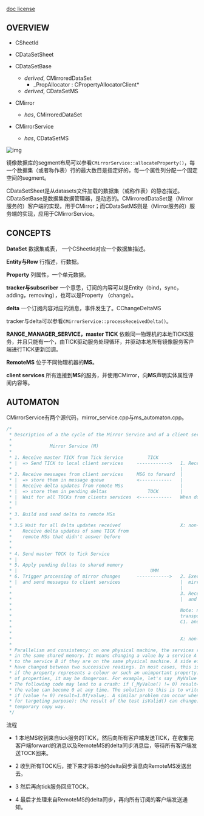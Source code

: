 [doc license]()

## OVERVIEW

* CSheetId
* CDataSetSheet
* CDataSetBase
    - _derived_, CMirroredDataSet
        - _PropAllocator : CPropertyAllocatorClient*
    - _derived_, CDataSetMS
    
* CMirror
    - _has_, CMirroredDataSet
* CMirrorService
    - _has_, CDataSetMS
    
![img](https://img2020.cnblogs.com/blog/665551/202101/665551-20210118204007831-1667447109.jpg)

镜像数据库的segment布局可以参看```CMirrorService::allocateProperty()```，每一个数据集（或者称作表）行的最大数目是指定好的，每一个属性列分配一个固定空间的segment。

CDataSetSheet是从datasets文件加载的数据集（或称作表）的静态描述。CDataSetBase是数据集数据管理器，是动态的。CMirroredDataSet是（Mirror服务的）客户端的实现，用于CMirror；而CDataSetMS则是（Mirror服务的）服务端的实现，应用于CMirrorService。


## CONCEPTS
**DataSet** 数据集或表， 一个CSheetId对应一个数据集描述。

**Entity与Row** 行描述，行数据。

**Property** 列属性，一个单元数据。

**tracker与subscriber** 一个意思，订阅的内容可以是Entity（bind，sync，adding，removing），也可以是Property （change）。

**delta** 一个订阅内容对应的消息，事件发生了。CChangeDeltaMS

tracker与delta可以参看```CMirrorService::processReceivedDelta()```。

**RANGE_MANAGER_SERVICE，master TICK** 依赖同一物理机的本地TICKS服务，并且只能有一个，由TICK驱动服务处理循环，并驱动本地所有镜像服务客户端进行TICK更新回调。

**RemoteMS** 位于不同物理机器的**MS**。

**client services** 所有连接到**MS**的服务，并使用CMirror，向**MS**声明实体属性评阅内容等。

## AUTOMATON
CMirrorService有两个源代码，mirror_service.cpp与ms_automaton.cpp。
```c++
/*
 * Description of a the cycle of the Mirror Service and of a client service:
 *
 *				Mirror Service (M)												Client Service (C)
 *
 * 1. Receive master TICK from Tick Service		    TICK
 * |  => Send TICK to local client services     ------------>	1. Receive TICK => call tick update callback
 *																|
 * 2. Receive messages from client services		MSG to forward	|
 * |  => store them in message queue		    <------------	|
 * |  Receive delta updates from remote MSs						|
 * |  => store them in pending deltas			    TOCK		|
 * |  Wait for all TOCKs from clients services  <------------	When done, send TOCK to MS
 * |
 *
 * 3. Build and send delta to remote MSs
 *
 * 3.5 Wait for all delta updates received						X: non-synchronized message callbacks
 *    Receive delta updates of same TICK from
 *    remote MSs that didn't answer before
 *
 *
 * 4. Send master TOCK to Tick Service
 * |
 * 5. Apply pending deltas to shared memory
 * |											     UMM
 * 6. Trigger processing of mirror changes		------------>	2. Execute notification callback to update
 * |  and send messages to client services						|  mirror entities and process changes
 *																|
 *																3. Receive messages and transport classes
 *																|  and execute callbacks
 *
 *																Note: non-mirrored messages and non-mirror
 *																transport classes may be received between
 *																C1. and C2. and between C3. and C1.
 *
 *
 *																X: non-synchronized message callbacks
 *
 * Parallelism and consistency: on one physical machine, the services read and write properties
 * in the same shared memory. It means changing a value by a service A is immediately reflected
 * to the service B if they are on the same physical machine. A side effect is that a value can
 * have changed between two successive readings. In most cases, this is not a problem, for exemple
 * if the property represents a colour or such an unimportant property. However, for certain kinds
 * of properties, it may be dangerous. For example, let's say _MyValue is a CMirrorPropValueRO.
 * The following code may lead to a crash: if (_MyValue() != 0) result=1.0f/_MyValue(); because
 * the value can become 0 at any time. The solution to this is to write: float value = _MyValue();
 * if (value != 0) result=1.0f/value;. A similar problem can occur when storing a dataset row (e.g.
 * for targeting purpose): the result of the test isValid() can change. User should use the
 * temporary copy way.
 */
```
流程
- 1 本地MS收到来自tick服务的TICK，然后向所有客户端发送TICK，在收集完客户端forward的消息以及RemoteMS的delta同步消息后，等待所有客户端发送TOCK回来。

- 2 收到所有TOCK后，接下来才将本地的delta同步消息向RemoteMS发送出去。

- 3 然后再向tick服务回应TOCK。

- 4 最后才处理来自RemoteMS的delta同步，再向所有订阅的客户端发送通知。

